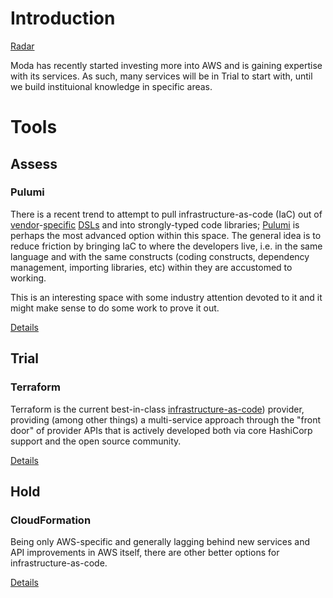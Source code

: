 # Introduction
[Radar](https://radar.thoughtworks.com/?sheetId=https%3A%2F%2Fraw.githubusercontent.com%2FModaOperandi%2Fagora%2Fmaster%2Fcsv%2FAWS.csv)

Moda has recently started investing more into AWS and is gaining expertise with its services. As such, many services will be in Trial to start with, until we build instituional knowledge in specific areas.

# Tools

## Assess

### Pulumi
There is a recent trend to attempt to pull infrastructure-as-code (IaC) out of [vendor](https://www.terraform.io/docs/configuration/syntax.html)-[specific](https://docs.ansible.com/ansible/latest/user_guide/playbooks_intro.html#playbook-language-example) [DSLs](https://docs.aws.amazon.com/AWSCloudFormation/latest/UserGuide/template-anatomy.html) and into strongly-typed code libraries; [Pulumi](https://www.pulumi.com) is perhaps the most advanced option within this space. The general idea is to reduce friction by bringing IaC to where the developers live, i.e. in the same language and with the same constructs (coding constructs, dependency management, importing libraries, etc) within they are accustomed to working.

This is an interesting space with some industry attention devoted to it and it might make sense to do some work to prove it out.

[Details](https://github.com/ModaOperandi/agora/blob/master/recommendations/details/pulumi.md)


## Trial

### Terraform
Terraform is the current best-in-class [infrastructure-as-code](https://www.hashicorp.com/resources/what-is-infrastructure-as-code)) provider, providing (among other things) a multi-service approach through the "front door" of provider APIs that is actively developed both via core HashiCorp support and the open source community.

[Details](https://github.com/ModaOperandi/agora/blob/master/recommendations/details/terraform.md)


## Hold

### CloudFormation
Being only AWS-specific and generally lagging behind new services and API improvements in AWS itself, there are other better options for infrastructure-as-code.

[Details](https://github.com/ModaOperandi/agora/blob/master/recommendations/details/cloudformation.md)
